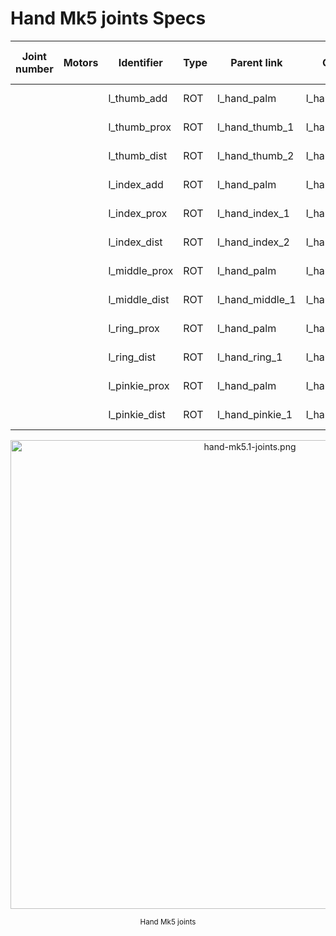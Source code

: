 # Hand Mk5 joints Specs

| Joint number | Motors | Identifier    | Type | Parent link     | Child link      | HW lower limit | HW upper limit | SW low. l. | SW upp. l. | Notes      |
|--------------|--------|---------------|------|-----------------|-----------------|----------------|----------------|------------|------------|------------|
|              |        | l_thumb_add   | ROT  | l_hand_palm     | l_hand_thumb_1  |                |                |            |            | T1 in fig. |
|              |        | l_thumb_prox  | ROT  | l_hand_thumb_1  | l_hand_thumb_2  |                |                |            |            | T2 in fig. |
|              |        | l_thumb_dist  | ROT  | l_hand_thumb_2  | l_hand_thumb_3  |                |                |            |            | T3 in fig. |
|              |        | l_index_add   | ROT  | l_hand_palm     | l_hand_index_1  |                |                |            |            | I1 in fig. |
|              |        | l_index_prox  | ROT  | l_hand_index_1  | l_hand_index_2  |                |                |            |            | I2 in fig. |
|              |        | l_index_dist  | ROT  | l_hand_index_2  | l_hand_index_3  |                |                |            |            | I3 in fig. |
|              |        | l_middle_prox | ROT  | l_hand_palm     | l_hand_middle_1 |                |                |            |            | M1 in fig. |
|              |        | l_middle_dist | ROT  | l_hand_middle_1 | l_hand_middle_2 |                |                |            |            | M2 in fig. |
|              |        | l_ring_prox   | ROT  | l_hand_palm     | l_hand_ring_1   |                |                |            |            | R1 in fig. |
|              |        | l_ring_dist   | ROT  | l_hand_ring_1   | l_hand_ring_2   |                |                |            |            | R2 in fig. |
|              |        | l_pinkie_prox | ROT  | l_hand_palm     | l_hand_pinkie_1 |                |                |            |            | P1 in fig. |
|              |        | l_pinkie_dist | ROT  | l_hand_pinkie_1 | l_hand_pinkie_2 |                |                |            |            | P2 in fig. |

<p align="center">
  <img  src=    "../img/hand-mk5.1-joints.png"
        title=  "hand-mk5.1-joints.png"
        width=  "750">
</p>
<p align="center">
  <sub>Hand Mk5 joints</sub>
</p>
